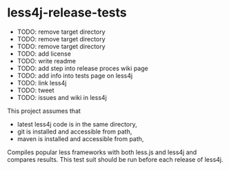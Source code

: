 less4j-release-tests
====================

* TODO: remove target directory
* TODO: remove target directory
* TODO: remove target directory
* TODO: add license 
* TODO: write readme
* TODO: add step into release proces wiki page
* TODO: add info into tests page on less4j
* TODO: link less4j
* TODO: tweet
* TODO: issues and wiki in less4j 

This project assumes that 
* latest less4j code is in the same directory,
* git is installed and accessible from path,
* maven is installed and accessible from path,
 
Compiles popular less frameworks with both less.js and less4j and compares results. This test suit should be run before each release of less4j.
